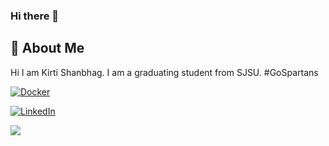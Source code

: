 ### Hi there 👋

## 🚀 About Me
Hi I am Kirti Shanbhag. 
I am a graduating student from SJSU. #GoSpartans

<a href="https://github.com/KirtiShanbhag"><img alt="Docker" src="https://img.shields.io/badge/Docker-2CA5E0?style=for-the-badge&logo=docker&logoColor=white"/></a>

<a href="https://www.linkedin.com/in/kirti-s-78b57762/"><img alt="LinkedIn" src="https://img.shields.io/badge/linkedin%20-%230077B5.svg?&style=for-the-badge&logo=linkedin&logoColor=white"/></a>

<a href="https://github.com/KirtiShanbhag">
  <img align="center" src="https://github-readme-stats.vercel.app/api/top-langs/?username=KirtiShanbhag&layout=compact&theme=material-palenight" />
</a><br>


<!--
**KirtiShanbhag/KirtiShanbhag** is a ✨ _special_ ✨ repository because its `README.md` (this file) appears on your GitHub profile.

Here are some ideas to get you started:

- 🔭 I’m currently working on ...
- 🌱 I’m currently learning ...
- 👯 I’m looking to collaborate on ...
- 🤔 I’m looking for help with ...
- 💬 Ask me about ...
- 📫 How to reach me: ...
- 😄 Pronouns: ...
- ⚡ Fun fact: ...
-->
